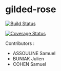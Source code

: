 # gilded-rose
[![Build Status](https://travis-ci.org/samolus/gilded-rose.svg?branch=master)](https://travis-ci.org/samolus/gilded-rose)

[![Coverage Status](https://coveralls.io/repos/github/samolus/gilded-rose/badge.svg?branch=master)](https://coveralls.io/github/samolus/gilded-rose?branch=master)

Contributors :
* ASSOULINE Samuel
* BUNIAK Julien
* COHEN Samuel

